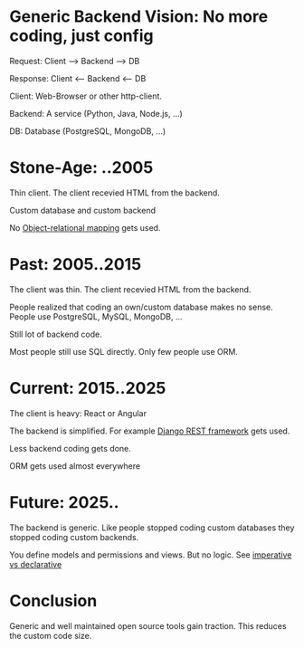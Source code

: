 # Generic Backend Vision: No more coding, just config

Request: Client --> Backend --> DB

Response: Client <-- Backend <-- DB

Client: Web-Browser or other http-client.

Backend: A service (Python, Java, Node.js, ...)

DB: Database (PostgreSQL, MongoDB, ...)

# Stone-Age: ..2005

Thin client. The client recevied HTML from the backend.

Custom database and custom backend

No [Object-relational mapping](https://en.wikipedia.org/wiki/Object-relational_mapping) gets used.

# Past: 2005..2015

The client was thin. The client recevied HTML from the backend.

People realized that coding an own/custom database makes no sense. People use PostgreSQL, MySQL, MongoDB, ...

Still lot of backend code.

Most people still use SQL directly. Only few people use ORM.


# Current: 2015..2025

The client is heavy: React or Angular

The backend is simplified. For example [Django REST framework](https://www.django-rest-framework.org/) gets used.


Less backend coding gets done.

ORM gets used almost everywhere

# Future: 2025..

The backend is generic. Like people stopped coding custom databases they stopped coding custom backends.

You define models and permissions and views. But no logic. See [imperative vs declarative](https://www.google.com/search?q=imperative+vs+declarative)

# Conclusion

Generic and well maintained open source tools gain traction. This reduces the custom code size.
